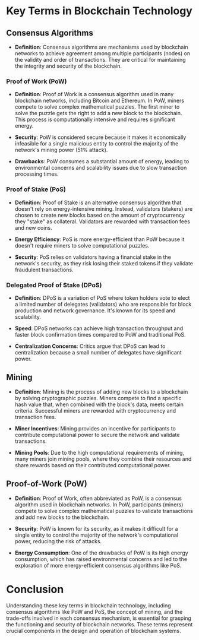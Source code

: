 # Key Terms in Blockchain Technology

## Consensus Algorithms

- **Definition**: Consensus algorithms are mechanisms used by blockchain networks to achieve agreement among multiple participants (nodes) on the validity and order of transactions. They are critical for maintaining the integrity and security of the blockchain.

### Proof of Work (PoW)

- **Definition**: Proof of Work is a consensus algorithm used in many blockchain networks, including Bitcoin and Ethereum. In PoW, miners compete to solve complex mathematical puzzles. The first miner to solve the puzzle gets the right to add a new block to the blockchain. This process is computationally intensive and requires significant energy.

- **Security**: PoW is considered secure because it makes it economically infeasible for a single malicious entity to control the majority of the network's mining power (51% attack).

- **Drawbacks**: PoW consumes a substantial amount of energy, leading to environmental concerns and scalability issues due to slow transaction processing times.

### Proof of Stake (PoS)

- **Definition**: Proof of Stake is an alternative consensus algorithm that doesn't rely on energy-intensive mining. Instead, validators (stakers) are chosen to create new blocks based on the amount of cryptocurrency they "stake" as collateral. Validators are rewarded with transaction fees and new coins.

- **Energy Efficiency**: PoS is more energy-efficient than PoW because it doesn't require miners to solve computational puzzles.

- **Security**: PoS relies on validators having a financial stake in the network's security, as they risk losing their staked tokens if they validate fraudulent transactions.

### Delegated Proof of Stake (DPoS)

- **Definition**: DPoS is a variation of PoS where token holders vote to elect a limited number of delegates (validators) who are responsible for block production and network governance. It's known for its speed and scalability.

- **Speed**: DPoS networks can achieve high transaction throughput and faster block confirmation times compared to PoW and traditional PoS.

- **Centralization Concerns**: Critics argue that DPoS can lead to centralization because a small number of delegates have significant power.

## Mining

- **Definition**: Mining is the process of adding new blocks to a blockchain by solving cryptographic puzzles. Miners compete to find a specific hash value that, when combined with the block's data, meets certain criteria. Successful miners are rewarded with cryptocurrency and transaction fees.

- **Miner Incentives**: Mining provides an incentive for participants to contribute computational power to secure the network and validate transactions.

- **Mining Pools**: Due to the high computational requirements of mining, many miners join mining pools, where they combine their resources and share rewards based on their contributed computational power.

## Proof-of-Work (PoW)

- **Definition**: Proof of Work, often abbreviated as PoW, is a consensus algorithm used in blockchain networks. In PoW, participants (miners) compete to solve complex mathematical puzzles to validate transactions and add new blocks to the blockchain.

- **Security**: PoW is known for its security, as it makes it difficult for a single entity to control the majority of the network's computational power, reducing the risk of attacks.

- **Energy Consumption**: One of the drawbacks of PoW is its high energy consumption, which has raised environmental concerns and led to the exploration of more energy-efficient consensus algorithms like PoS.

# Conclusion

Understanding these key terms in blockchain technology, including consensus algorithms like PoW and PoS, the concept of mining, and the trade-offs involved in each consensus mechanism, is essential for grasping the functioning and security of blockchain networks. These terms represent crucial components in the design and operation of blockchain systems.
